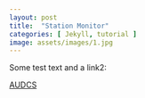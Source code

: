 ```yaml
---
layout: post
title:  "Station Monitor"
categories: [ Jekyll, tutorial ]
image: assets/images/1.jpg
---
```


Some test text and a link2:

<a href="https://www.iris.edu/app/station_monitor/#Today/S1-AUDCS/webicorder/" target="_blank" rel="noopener noreferrer">AUDCS</a>

